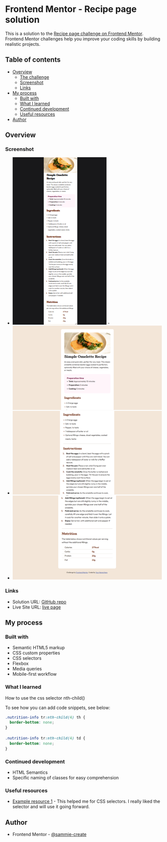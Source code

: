 # Frontend Mentor - Recipe page solution

This is a solution to the [Recipe page challenge on Frontend Mentor](https://www.frontendmentor.io/challenges/recipe-page-KiTsR8QQKm). Frontend Mentor challenges help you improve your coding skills by building realistic projects.

## Table of contents

- [Overview](#overview)
  - [The challenge](#the-challenge)
  - [Screenshot](#screenshot)
  - [Links](#links)
- [My process](#my-process)
  - [Built with](#built-with)
  - [What I learned](#what-i-learned)
  - [Continued development](#continued-development)
  - [Useful resources](#useful-resources)
- [Author](#author)

## Overview

### Screenshot

- ![mobile design](./assets/images/mobile-design.png) - ![desktop design 1](./assets/images/desktop-design-1.png)
- ![desktop design 2](./assets/images/desktop-design-2.png)
- ![desktop design 3](./assets/images/desktop-design-3.png)

### Links

- Solution URL: [GitHub repo](https://github.com/sammie-create/recipe-page-main)
- Live Site URL: [live page](https://sammie-create.github.io/recipe-page-main)

## My process

### Built with

- Semantic HTML5 markup
- CSS custom properties
- CSS selectors
- Flexbox
- Media queries
- Mobile-first workflow

### What I learned

How to use the css selector nth-child()

To see how you can add code snippets, see below:

```css
.nutrition-info tr:nth-child(4) th {
  border-bottom: none;
}

.nutrition-info tr:nth-child(4) td {
  border-bottom: none;
}
```

### Continued development

- HTML Semantics
- Specific naming of classes for easy comprehension

### Useful resources

- [Example resource 1](https://www.w3schools.com) - This helped me for CSS selectors. I really liked the selector and will use it going forward.

## Author

- Frontend Mentor - [@sammie-create](https://www.frontendmentor.io/profile/sammie-create)
